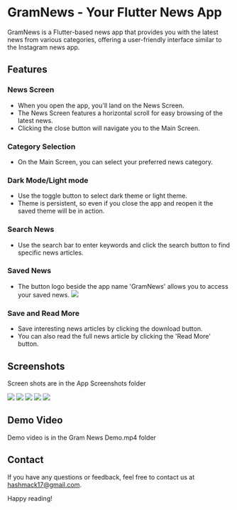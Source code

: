 # GramNews - Your Flutter News App

GramNews is a Flutter-based news app that provides you with the latest news from various categories, offering a user-friendly interface similar to the Instagram news app.

## Features

### News Screen
- When you open the app, you'll land on the News Screen.
- The News Screen features a horizontal scroll for easy browsing of the latest news.
- Clicking the close button will navigate you to the Main Screen.

### Category Selection
- On the Main Screen, you can select your preferred news category.

### Dark Mode/Light mode
- Use the toggle button to select dark theme or light theme.
- Theme is persistent, so even if you close the app and reopen it the saved theme will be in action.
    
### Search News
- Use the search bar to enter keywords and click the search button to find specific news articles.
  
### Saved News
- The button logo beside the app name 'GramNews' allows you to access your saved news.
![](App%20Screenshots/IMG_20230903_161653.jpg)

### Save and Read More
- Save interesting news articles by clicking the download button.
- You can also read the full news article by clicking the 'Read More' button.

## Screenshots
Screen shots are in the App Screenshots folder

![](App%20Screenshots/IMG_20230903_161653.jpg)
![](App%20Screenshots/Screenshot_2023-09-03-15-41-14-710_com.example.gram_news.jpg)
![](App%20Screenshots/Screenshot_2023-09-03-15-41-35-337_com.example.gram_news.jpg)
![](App%20Screenshots/Screenshot_2023-09-03-15-41-56-776_com.example.gram_news.jpg)
![](App%20Screenshots/Screenshot_2023-09-03-15-42-04-439_com.example.gram_news.jpg)

## Demo Video
Demo video is in the Gram News Demo.mp4 folder

## Contact

If you have any questions or feedback, feel free to contact us at hashmack17@gmail.com.

Happy reading!
